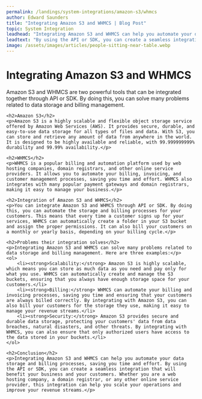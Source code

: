 ```yaml
---
permalink: /landings/system-integrations/amazon-s3/whmcs
author: Edward Saunders
title: "Integrating Amazon S3 and WHMCS | Blog Post"
topic: System Integration
leadhead: "Integrating Amazon S3 and WHMCS can help you automate your data storage and billing processes, saving you time and effort"
leadtext: "By using the API or SDK, you can create a seamless integration that will benefit your business and your customers. Whether you are a web hosting company, a domain registrar, or any other online service provider, this integration can help you scale your operations and improve your revenue streams."
image: /assets/images/articles/people-sitting-near-table.webp
---
```

<div class="arttext">	<h1>Integrating Amazon S3 and WHMCS</h1>
	<p>Amazon S3 and WHMCS are two powerful tools that can be integrated together through API or SDK. By doing this, you can solve many problems related to data storage and billing management.</p>
	
	<h2>Amazon S3</h2>
	<p>Amazon S3 is a highly scalable and flexible object storage service offered by Amazon Web Services (AWS). It provides secure, durable, and easy-to-use data storage for all types of files and data. With S3, you can store and retrieve any amount of data from anywhere in the world. It is designed to be highly available and reliable, with 99.999999999% durability and 99.99% availability.</p>
	
	<h2>WHMCS</h2>
	<p>WHMCS is a popular billing and automation platform used by web hosting companies, domain registrars, and other online service providers. It allows you to automate your billing, invoicing, and customer management processes, saving you time and effort. WHMCS also integrates with many popular payment gateways and domain registrars, making it easy to manage your business.</p>
	
	<h2>Integration of Amazon S3 and WHMCS</h2>
	<p>You can integrate Amazon S3 and WHMCS through API or SDK. By doing this, you can automate the storage and billing processes for your customers. This means that every time a customer signs up for your services, WHMCS can automatically create a folder in your S3 bucket and assign the proper permissions. It can also bill your customers on a monthly or yearly basis, depending on your billing cycle.</p>
	
	<h2>Problems their integration solves</h2>
	<p>Integrating Amazon S3 and WHMCS can solve many problems related to data storage and billing management. Here are three examples:</p>
	<ol>
		<li><strong>Scalability:</strong> Amazon S3 is highly scalable, which means you can store as much data as you need and pay only for what you use. WHMCS can automatically create and manage the S3 buckets, ensuring that you always have enough storage space for your customers.</li>
		<li><strong>Billing:</strong> WHMCS can automate your billing and invoicing processes, saving you time and ensuring that your customers are always billed correctly. By integrating with Amazon S3, you can also bill your customers for the storage they use, making it easy to manage your revenue streams.</li>
		<li><strong>Security:</strong> Amazon S3 provides secure and durable data storage, protecting your customers' data from data breaches, natural disasters, and other threats. By integrating with WHMCS, you can also ensure that only authorized users have access to the data stored in your buckets.</li>
	</ol>
	
	<h2>Conclusion</h2>
	<p>Integrating Amazon S3 and WHMCS can help you automate your data storage and billing processes, saving you time and effort. By using the API or SDK, you can create a seamless integration that will benefit your business and your customers. Whether you are a web hosting company, a domain registrar, or any other online service provider, this integration can help you scale your operations and improve your revenue streams.</p>
</div>